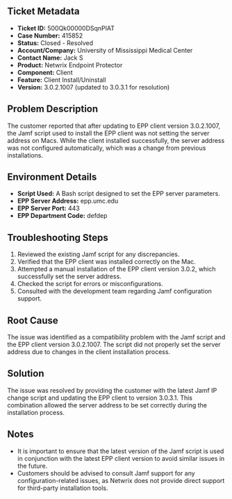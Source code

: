 ## Ticket Metadata
- **Ticket ID:** 500Qk00000DSqnPIAT
- **Case Number:** 415852
- **Status:** Closed - Resolved
- **Account/Company:** University of Mississippi Medical Center
- **Contact Name:** Jack S
- **Product:** Netwrix Endpoint Protector
- **Component:** Client
- **Feature:** Client Install/Uninstall
- **Version:** 3.0.2.1007 (updated to 3.0.3.1 for resolution)

## Problem Description
The customer reported that after updating to EPP client version 3.0.2.1007, the Jamf script used to install the EPP client was not setting the server address on Macs. While the client installed successfully, the server address was not configured automatically, which was a change from previous installations.

## Environment Details
- **Script Used:** A Bash script designed to set the EPP server parameters.
- **EPP Server Address:** epp.umc.edu
- **EPP Server Port:** 443
- **EPP Department Code:** defdep

## Troubleshooting Steps
1. Reviewed the existing Jamf script for any discrepancies.
2. Verified that the EPP client was installed correctly on the Mac.
3. Attempted a manual installation of the EPP client version 3.0.2, which successfully set the server address.
4. Checked the script for errors or misconfigurations.
5. Consulted with the development team regarding Jamf configuration support.

## Root Cause
The issue was identified as a compatibility problem with the Jamf script and the EPP client version 3.0.2.1007. The script did not properly set the server address due to changes in the client installation process.

## Solution
The issue was resolved by providing the customer with the latest Jamf IP change script and updating the EPP client to version 3.0.3.1. This combination allowed the server address to be set correctly during the installation process.

## Notes
- It is important to ensure that the latest version of the Jamf script is used in conjunction with the latest EPP client version to avoid similar issues in the future.
- Customers should be advised to consult Jamf support for any configuration-related issues, as Netwrix does not provide direct support for third-party installation tools.